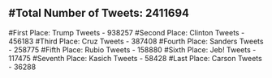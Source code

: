 #Total Number of Tweets: 2411694 
---
#First Place: Trump Tweets - 938257
#Second Place: Clinton Tweets - 456183
#Third Place: Cruz Tweets - 387408
#Fourth Place: Sanders Tweets - 258775
#Fifth Place: Rubio Tweets - 158880
#Sixth Place: Jeb! Tweets - 117475
#Seventh Place: Kasich Tweets - 58428
#Last Place: Carson Tweets - 36288
